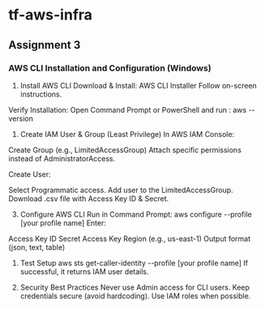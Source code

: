 # tf-aws-infra

## Assignment 3
### AWS CLI Installation and Configuration (Windows)
1. Install AWS CLI
Download & Install:
AWS CLI Installer
Follow on-screen instructions.

Verify Installation:
Open Command Prompt or PowerShell and run : aws --version
1. Create IAM User & Group (Least Privilege)
In AWS IAM Console:

Create Group (e.g., LimitedAccessGroup)
Attach specific permissions instead of AdministratorAccess.

Create User:

Select Programmatic access.
Add user to the LimitedAccessGroup.
Download .csv file with Access Key ID & Secret.

3. Configure AWS CLI
Run in Command Prompt: aws configure --profile [your profile name]
Enter:

Access Key ID
Secret Access Key
Region (e.g., us-east-1)
Output format (json, text, table)
1. Test Setup
aws sts get-caller-identity --profile [your profile name]
If successful, it returns IAM user details.

1. Security Best Practices
Never use Admin access for CLI users.
Keep credentials secure (avoid hardcoding).
Use IAM roles when possible.